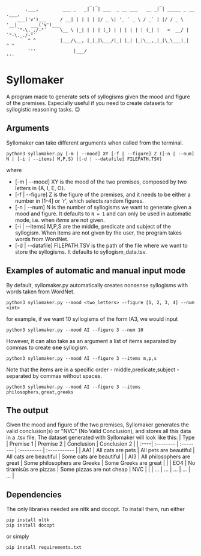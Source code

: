                                    _ _                       _             
           .___,         ___ _   _| | | ___  _ __ ___   __ _| | _____ _ __         .___,
        ___('v')___     / __| | | | | |/ _ \| '_ ` _ \ / _` | |/ / _ \ '__|     ___('v')___    
        `"-\._./-"´     \__ \ |_| | | | (_) | | | | | | (_| |   <  __/ |        `"-\._./-"´
            ^ ^         |___/\__, |_|_|\___/|_| |_| |_|\__,_|_|\_\___|_|            ^ ^ 
            '''              |___/                                                  '''
                                                                  
# Syllomaker
A program made to generate sets of syllogisms given the mood and figure of the premises.
Especially useful if you need to create datasets for syllogistic reasoning tasks. 😉

## Arguments
Syllomaker can take different arguments when called from the terminal.
```
python3 syllomaker.py [-m | --mood] XY [-f | --figure] Z ([-n | --num] N | [-i | --items] M,P,S) ([-d | --datafile] FILEPATH.TSV)
```
where
- [-m | --mood] XY is the mood of the two premises, composed by two letters in {A, I, E, O}.
- [-f | --figure] Z is the figure of the premises, and it needs to be either a number in [1-4] or 'r', which selects random figures.
- [-n | --num] N is the number of syllogisms we want to generate given a mood and figure. It defaults to `N = 1` and can only be used in automatic mode, i.e. when _items_ are not given.
- [-i | --items] M,P,S are the middle, predicate and subject of the syllogism. When items are not given by the user, the program takes words from WordNet.
- [-d | --datafile] FILEPATH.TSV is the path of the file where we want to store the syllogisms. It defaults to syllogism_data.tsv.

## Examples of automatic and manual input mode  
By default, syllomaker.py automatically creates nonsense syllogisms with words taken from WordNet.
```
python3 syllomaker.py --mood <two_letters> --figure [1, 2, 3, 4] --num <int> 
```
for example, if we want 10 syllogisms of the form IA3, we would input
```
python3 syllomaker.py --mood AI --figure 3 --num 10
```
However, it can also take as an argument a list of items separated by commas to create **one** syllogism. 
```
python3 syllomaker.py --mood AI --figure 3 --items m,p,s
```
Note that the items are in a specific order - middle,predicate,subject - separated by commas without spaces.
```
python3 syllomaker.py --mood AI --figure 3 --items philosophers,great,greeks
```

## The output
Given the mood and figure of the two premises, Syllomaker generates the valid conclusion(s) or "NVC" (No Valid Conclusion), and stores all this data in a .tsv file. The dataset generated with Syllomaker will look like this:
| Type | Premise 1 | Premise 2 | Conclusion | Conclusion 2 |
| :----| :-------- | :-------- | :--------- | :----------- |
| AA1  | All cats are pets | All pets are beautiful | All cats are beautiful | Some cats are beautiful |
| AI3  | All philosophers are great | Some philosophers are Greeks | Some Greeks are great |  |
| EO4  | No tiramisùs are pizzas | Some pizzas are not cheap | NVC |  |
| ...  | ...       | ...       | ...        | ...          |

## Dependencies
The only libraries needed are nltk and docopt. To install them, run either
```
pip install nltk
pip install docopt
```
or simply
```
pip install requirements.txt
```
